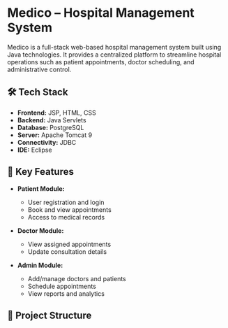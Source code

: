 # Medico – Hospital Management System

Medico is a full-stack web-based hospital management system built using Java technologies. It provides a centralized platform to streamline hospital operations such as patient appointments, doctor scheduling, and administrative control.

## 🛠 Tech Stack

- **Frontend:** JSP, HTML, CSS
- **Backend:** Java Servlets
- **Database:** PostgreSQL
- **Server:** Apache Tomcat 9
- **Connectivity:** JDBC
- **IDE:** Eclipse

## 🎯 Key Features

- **Patient Module:**
  - User registration and login
  - Book and view appointments
  - Access to medical records

- **Doctor Module:**
  - View assigned appointments
  - Update consultation details

- **Admin Module:**
  - Add/manage doctors and patients
  - Schedule appointments
  - View reports and analytics

## 📁 Project Structure

